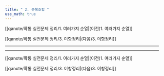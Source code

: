 ```yaml
---
title: " 2. 중복조합 "
use_math: true
---
```

[[qanote/확통 실전문제 정리/1. 여러가지 순열|(이전)1. 여러가지 순열]] 

[[qanote/확통 실전문제 정리/3. 이항정리|(다음)3. 이항정리]]

***







***
[[qanote/확통 실전문제 정리/1. 여러가지 순열|(이전)1. 여러가지 순열]] 

[[qanote/확통 실전문제 정리/3. 이항정리|(다음)3. 이항정리]]